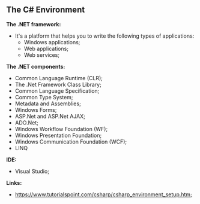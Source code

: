 ## The C# Environment

**The .NET framework:**

- It's a platform that helps you to write the following types of applications:
  - Windows applications;
  - Web applications;
  - Web services;

**The .NET components:**

- Common Language Runtime (CLR);
- The .Net Framework Class Library;
- Common Language Specification;
- Common Type System;
- Metadata and Assemblies;
- Windows Forms;
- ASP.Net and ASP.Net AJAX;
- ADO.Net;
- Windows Workflow Foundation (WF);
- Windows Presentation Foundation;
- Windows Communication Foundation (WCF);
- LINQ

**IDE:**

- Visual Studio;

**Links:**

- https://www.tutorialspoint.com/csharp/csharp_environment_setup.htm;
